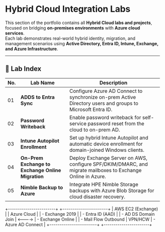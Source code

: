 # Hybrid Cloud Integration Labs

This section of the portfolio contains all **Hybrid Cloud labs and projects**, focused on bridging **on-premises environments** with **Azure cloud services**.  
Each lab demonstrates real-world hybrid identity, migration, and management scenarios using **Active Directory, Entra ID, Intune, Exchange, and Azure Infrastructure**.

---

## 📁 Lab Index

| No. | Lab Name | Description |
|-----|-----------|-------------|
| 01 | **ADDS to Entra Sync** | Configure Azure AD Connect to synchronize on-prem Active Directory users and groups to Microsoft Entra ID. |
| 02 | **Password Writeback** | Enable password writeback for self-service password reset from the cloud to on-prem AD. |
| 03 | **Intune Autopilot Enrollment** | Set up hybrid Intune Autopilot and automatic device enrollment for domain-joined Windows clients. |
| 04 | **On-Prem Exchange to Exchange Online Migration** | Deploy Exchange Server on AWS, configure SPF/DKIM/DMARC, and migrate mailboxes to Exchange Online in Azure. |
| 05 | **Nimble Backup to Azure** | Integrate HPE Nimble Storage backups with Azure Blob Storage for cloud disaster recovery. |



+------------------------+ +-----------------------+
| AWS EC2 (Exchange) | | Azure Cloud |
| - Exchange 2019 | | - Entra ID (AAD) |
| - AD DS Domain Join | <----> | - Exchange Online |
| - Mail Flow Outbound | VPN/HCW | - Azure AD Connect |
+------------------------+ +-----------------------+

